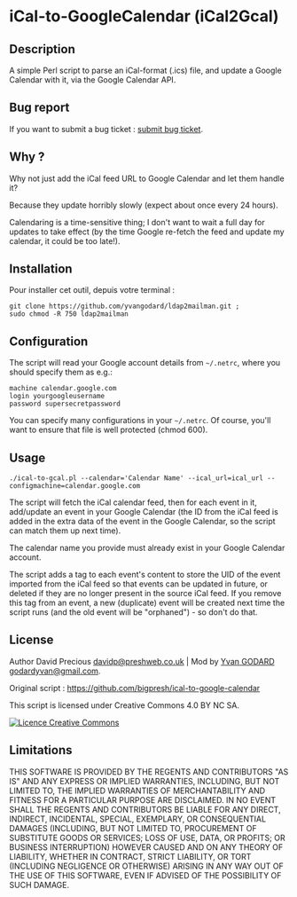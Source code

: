 iCal-to-GoogleCalendar (iCal2Gcal)
============

Description
------------
A simple Perl script to parse an iCal-format (.ics) file, and update a Google Calendar with it, via the Google Calendar API.


Bug report
-------------
If you want to submit a bug ticket : [submit bug ticket](https://github.com/ygodard/ical-to-google-calendar/issues).


Why ?
-------------
Why not just add the iCal feed URL to Google Calendar and let them handle it?

Because they update horribly slowly (expect about once every 24 hours).

Calendaring is a time-sensitive thing; I don't want to wait a full day for updates to take effect (by the time Google re-fetch the feed and update my calendar, it could be too late!).

Installation
---------

Pour installer cet outil, depuis votre terminal :

	git clone https://github.com/yvangodard/ldap2mailman.git ; 
	sudo chmod -R 750 ldap2mailman


Configuration
-------
The script will read your Google account details from `~/.netrc`, where you
should specify them as e.g.:

    machine calendar.google.com
    login yourgoogleusername
    password supersecretpassword

You can specify many configurations in your `~/.netrc`.
Of course, you'll want to ensure that file is well protected (chmod 600).

Usage
-------

    ./ical-to-gcal.pl --calendar='Calendar Name' --ical_url=ical_url --configmachine=calendar.google.com

The script will fetch the iCal calendar feed, then for each event in it,
add/update an event in your Google Calendar (the ID from the iCal feed is added in the extra data of the event in the Google Calendar, so the script can match them up next time).

The calendar name you provide must already exist in your Google Calendar
account.

The script adds a tag to each event's content to store the UID of the event
imported from the iCal feed so that events can be updated in future, or deleted if they are no longer present in the source iCal feed.  If you remove this tag from an event, a new (duplicate) event will be created next time the script runs (and the old event will be "orphaned") - so don't do that.


License
-------

Author David Precious <davidp@preshweb.co.uk> | Mod by [Yvan GODARD](http://www.yvangodard.me) <godardyvan@gmail.com>.

Original script : <https://github.com/bigpresh/ical-to-google-calendar>

This script is licensed under Creative Commons 4.0 BY NC SA.

<a rel="license" href="http://creativecommons.org/licenses/by-nc-sa/4.0"><img alt="Licence Creative Commons" style="border-width:0" src="http://i.creativecommons.org/l/by-nc-sa/4.0/88x31.png" /></a>


Limitations
-----------

THIS SOFTWARE IS PROVIDED BY THE REGENTS AND CONTRIBUTORS "AS IS" AND ANY
EXPRESS OR IMPLIED WARRANTIES, INCLUDING, BUT NOT LIMITED TO, THE IMPLIED
WARRANTIES OF MERCHANTABILITY AND FITNESS FOR A PARTICULAR PURPOSE ARE
DISCLAIMED. IN NO EVENT SHALL THE REGENTS AND CONTRIBUTORS BE LIABLE FOR ANY
DIRECT, INDIRECT, INCIDENTAL, SPECIAL, EXEMPLARY, OR CONSEQUENTIAL DAMAGES
(INCLUDING, BUT NOT LIMITED TO, PROCUREMENT OF SUBSTITUTE GOODS OR SERVICES;
LOSS OF USE, DATA, OR PROFITS; OR BUSINESS INTERRUPTION) HOWEVER CAUSED AND
ON ANY THEORY OF LIABILITY, WHETHER IN CONTRACT, STRICT LIABILITY, OR TORT
(INCLUDING NEGLIGENCE OR OTHERWISE) ARISING IN ANY WAY OUT OF THE USE OF THIS
SOFTWARE, EVEN IF ADVISED OF THE POSSIBILITY OF SUCH DAMAGE.